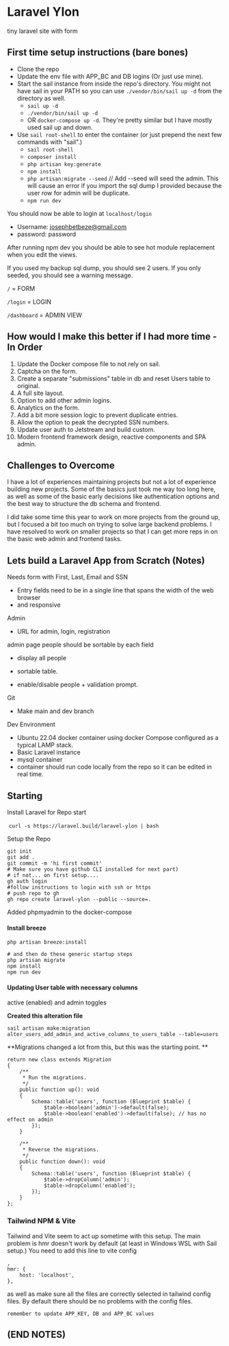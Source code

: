 # Laravel Ylon

tiny laravel site with form

## First time setup instructions (bare bones)

- Clone the repo
- Update the env file with APP_BC and DB logins (Or just use mine).
- Start the sail instance from inside the repo's directory. You might not have sail in your PATH so you can use `./vendor/bin/sail up -d` from the directory as well.
    - `sail up -d`
    - `./vendor/bin/sail up -d`
    - OR `docker-compose up -d`. They're pretty similar but I have mostly used sail up and down.
- Use `sail root-shell` to enter the container (or just prepend the next few commands with "sail".)
    - `sail root-shell`
    - `composer install `
    - `php artisan key:generate`
    - `npm install`
    - `php artisan:migrate --seed` // Add --seed will seed the admin. This will cause an error if you import the sql dump I provided because the user row for admin will be duplicate.
    - `npm run dev`



You should now be able to login at `localhost/login`

- Username: josephbetbeze@gmail.com
- password: password

After running npm dev you should be able to see hot module replacement when you edit the views.

If you used my backup sql dump, you should see 2 users. If you only seeded, you should see a warning message.

`/` = FORM

`/login` = LOGIN

`/dashboard` = ADMIN VIEW



## How would I make this better if I had more time - In Order

1. Update the Docker compose file to not rely on sail.
2. Captcha on the form.
3. Create a separate "submissions" table in db and reset Users table to original.
4. A full site layout.
5. Option to add other admin logins.
6. Analytics on the form.
7. Add a bit more session logic to prevent duplicate entries.
8. Allow the option to peak the decrypted SSN numbers.
9. Update user auth to Jetstream and build custom.
10. Modern frontend framework design, reactive components and SPA admin.

## Challenges to Overcome

I have a lot of experiences maintaining projects but not a lot of experience building new projects. Some of the basics just took me way too long here, as well as some of the basic early decisions like authentication options and the best way to structure the db schema and frontend.

I did take some time this year to work on more projects from the ground up, but I focused a bit too much on trying to solve large backend problems. I have resolved to work on smaller projects so that I can get more reps in on the basic web admin and frontend tasks.



## Lets build a Laravel App from Scratch (Notes)

Needs form with First, Last, Email and SSN

- Entry fields need to be in a single line that spans the width of the web browser
- and responsive

Admin

- URL for admin, login, registration

admin page people should be sortable by each field

- display all people

- sortable table.
- enable/disable people + validation prompt.



Git

- Make main and dev branch



Dev Environment

- Ubuntu 22.04 docker container using docker Compose configured as a typical LAMP stack.
- Basic Laravel instance
- mysql container
- container should run code locally from the repo so it can be edited in real time.



## Starting

Install Laravel for Repo start

​	`curl -s https://laravel.build/laravel-ylon | bash`



Setup the Repo

```
git init
git add .
git commit -m 'hi first commit'
# Make sure you have github CLI installed for next part)
# if not... on first setup....
gh auth login
#follow instructions to login with ssh or https
# push repo to gh
gh repo create laravel-ylon --public --source=.

```

Added phpmyadmin to the docker-compose

#### Install breeze

```
php artisan breeze:install
 
# and then do these generic startup steps
php artisan migrate
npm install
npm run dev
```

#### Updating User table with necessary columns

active (enabled) and admin toggles

**Created this alteration file**

`sail artisan make:migration alter_users_add_admin_and_active_columns_to_users_table --table=users`

**Migrations changed a lot from this, but this was the starting point. **

```
return new class extends Migration
{
    /**
     * Run the migrations.
     */
    public function up(): void
    {
        Schema::table('users', function (Blueprint $table) {
            $table->boolean('admin')->default(false);
            $table->boolean('enabled')->default(false); // has no effect on admin
        });
    }

    /**
     * Reverse the migrations.
     */
    public function down(): void
    {
        Schema::table('users', function (Blueprint $table) {
            $table->dropColumn('admin');
            $table->dropColumn('enabled');
        });
    }
};
```

### Tailwind NPM & Vite

Tailwind and Vite seem to act up sometime with this setup. The main problem is hmr doesn't work by default (at least in Windows WSL with Sail setup.) You need to add this line to vite config

```
,
hmr: {
    host: 'localhost',
},
```

as well as make sure all the files are correctly selected in tailwind config files. By default there should be no problems with the config files.

```
remember to update APP_KEY, DB and APP_BC values
```



## (END NOTES)
